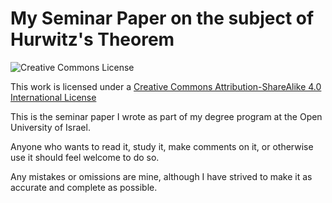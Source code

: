 My Seminar Paper on the subject of Hurwitz's Theorem
==================================
![Creative Commons License][1]

This work is licensed under a [Creative Commons Attribution-ShareAlike 4.0 International License][2]

This is the seminar paper I wrote as part of my degree program at the Open University of Israel.

Anyone who wants to read it, study it, make comments on it, or otherwise use it should feel welcome to do so.

Any mistakes or omissions are mine, although I have strived to make it as accurate and complete as possible.

[1]: https://i.creativecommons.org/l/by-sa/4.0/88x31.png

[2]: http://creativecommons.org/licenses/by-sa/4.0/